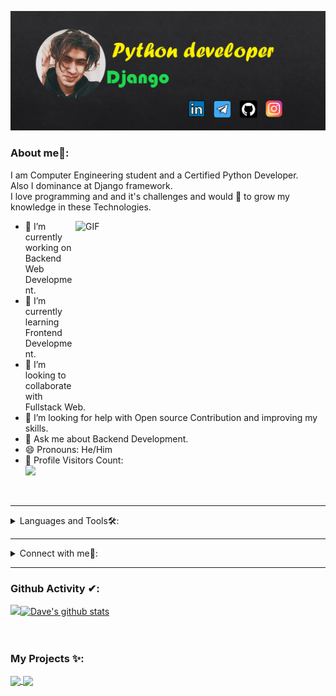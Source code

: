 [![ProfileBanner](https://github.com/ijavadddd/ijavadddd/blob/main/Banner%20Image.jpg?raw=true)](#)

### About me🧑:
I am Computer Engineering student and a Certified Python Developer.<br/>
Also I dominance at Django framework.<br/>
I love programming and and it's challenges and would 💖 to grow my knowledge in these Technologies.

<img align="right" alt="GIF" src="https://owaisnoor.info/blog/wp-content/uploads/2019/03/maxresdefault.jpg" width="400" height="280" />

- 🔭 I’m currently working on Backend Web Development.
- 🌱 I’m currently learning Frontend Development.
- 👯 I’m looking to collaborate with Fullstack Web.
- 🤔 I’m looking for help with Open source Contribution and improving my skills.
- 💬 Ask me about Backend Development.
- 😄 Pronouns: He/Him
- 🎢 Profile Visitors Count:  
![](https://visitor-badge.glitch.me/badge?page_id=ijavadddd)

<br/>

---

<details>
<summary>
Languages and Tools🛠:
</summary>
  <br/>
<code><img height="20" src="https://raw.githubusercontent.com/github/explore/80688e429a7d4ef2fca1e82350fe8e3517d3494d/topics/html/html.png"></code>
<code><img height="20" src="https://raw.githubusercontent.com/github/explore/80688e429a7d4ef2fca1e82350fe8e3517d3494d/topics/css/css.png"></code>
<code><img height="20" src="https://raw.githubusercontent.com/github/explore/80688e429a7d4ef2fca1e82350fe8e3517d3494d/topics/git/git.png"></code>
<code><img height="20" src="https://upload.wikimedia.org/wikipedia/commons/thumb/a/ae/Github-desktop-logo-symbol.svg/1024px-Github-desktop-logo-symbol.svg.png"></code>
<code><img height="20" src="https://raw.githubusercontent.com/github/explore/80688e429a7d4ef2fca1e82350fe8e3517d3494d/topics/mysql/mysql.png"></code>
<code><img height="20" src="https://upload.wikimedia.org/wikipedia/commons/thumb/b/b2/Bootstrap_logo.svg/1024px-Bootstrap_logo.svg.png"></code>
<code><img height="20" src="https://e7.pngegg.com/pngimages/46/626/png-clipart-c-logo-the-c-programming-language-computer-icons-computer-programming-source-code-programming-miscellaneous-template.png"></code>
<code><img height="20" src="https://upload.wikimedia.org/wikipedia/en/d/d2/Sublime_Text_3_logo.png"></code>
<code><img height="20" src="https://upload.wikimedia.org/wikipedia/commons/thumb/9/9a/Visual_Studio_Code_1.35_icon.svg/1024px-Visual_Studio_Code_1.35_icon.svg.png"></code>
<code><img height="20" src="https://upload.wikimedia.org/wikipedia/commons/thumb/0/01/Python_logo_53.svg/640px-Python_logo_53.svg.png"></code>
<code><img height="20" src="https://upload.wikimedia.org/wikipedia/commons/thumb/7/75/Django_logo.svg/640px-Django_logo.svg.png"></code>
  
</details>

---

<details>
<summary> Connect with me🤝: </summary>  

<br/>

<a href="https://t.me/ijavadddd" target="_blank">
  <img align="left" alt="Dave's Telegram" width="22px" src="https://web.telegram.org/img/logo_share.png" />
</a>

<a href="https://github.com/ijavadddd" target="_blank">
  <img align="left" alt="Dave's Github" width="22px" src="https://upload.wikimedia.org/wikipedia/commons/thumb/a/ae/Github-desktop-logo-symbol.svg/1024px-Github-desktop-logo-symbol.svg.png" />
</a>

<a href="https://instagram.com/ijavadddd/" target="_blank">
  <img align="left" alt="Dave's Instagram" width="22px" src="https://upload.wikimedia.org/wikipedia/commons/thumb/a/a5/Instagram_icon.png/600px-Instagram_icon.png" />
</a>

<a href="https://linkedin.com/in/ijavadddd" target="_blank">
  <img align="left" alt="Dave's Linkdein" width="22px" src="https://cdn3.iconfinder.com/data/icons/inficons/512/linkedin.png" />
</a>

<br/>

</details>

---

### Github Activity ✔:

<a href="https://github.com/ijavadddd">
  <img align="left" src="https://github-readme-stats.vercel.app/api/top-langs/?username=ijavadddd&theme=tokyonight" />
  </a>

<a href="https://github.com/ijavadddd">
 <img align="center" src="https://github-readme-stats.vercel.app/api?username=Davekibh&show_icons=true&theme=ijavadddd&line_height=27" alt="Dave's github stats"/>
</a>

<br/>
<br/>
<br/>

### My Projects ✨:
  
<a href="https://github.com/ijavadddd/Password_Generator">
  <img align="center" src="https://github-readme-stats.vercel.app/api/pin/?username=ijavadddd&repo=Password_Generator&theme=tokyonight" />
</a>

<a href="https://github.com/ijavadddd/Torob">
  <img align="center" src="https://github-readme-stats.vercel.app/api/pin/?username=ijavadddd&repo=Torob&theme=tokyonight" />
</a>
